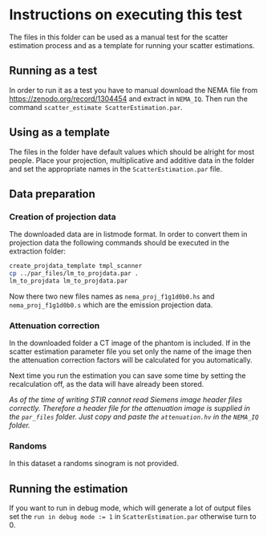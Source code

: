 # Instructions on executing this test

The files in this folder can be used as a manual test for the scatter estimation process and as a template for running your scatter estimations.

## Running as a test

In order to run it as a test you have to manual download the NEMA file from https://zenodo.org/record/1304454 and extract in `NEMA_IQ`. Then run the command `scatter_estimate ScatterEstimation.par`. 

## Using as a template

The files in the folder have default values which should be alright for most people. Place your projection, multiplicative and additive data in the folder and set the appropriate names in the `ScatterEstimation.par` file. 

## Data preparation

### Creation of projection data

The downloaded data are in listmode format. In order to convert them in projection data the following commands should be executed in the extraction folder: 

```bash
create_projdata_template tmpl_scanner
cp ../par_files/lm_to_projdata.par . 
lm_to_projdata lm_to_projdata.par
```

Now there two new files names as `nema_proj_f1g1d0b0.hs` and `nema_proj_f1g1d0b0.s` which are the emission projection data.

### Attenuation correction

In the downloaded folder a CT image of the phantom is included. If in the scatter estimation parameter file you set only the name of the image then the attenuation correction factors will be calculated for you automatically. 

Next time you run the estimation you can save some time by setting the recalculation off, as the data will have already been stored.

*As of the time of writing STIR cannot read Siemens image header files correctly. Therefore a header file for the attenuation image is supplied in the `par_files` folder. Just copy and paste the `attenuation.hv` in the `NEMA_IQ` folder.* 

### Randoms 

In this dataset a randoms sinogram is not provided.

## Running the estimation

If you want to run in debug mode, which will generate a lot of output files set the `run in debug mode := 1` in `ScatterEstimation.par` otherwise turn to 0. 
